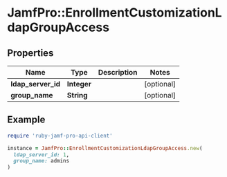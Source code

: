 # JamfPro::EnrollmentCustomizationLdapGroupAccess

## Properties

| Name | Type | Description | Notes |
| ---- | ---- | ----------- | ----- |
| **ldap_server_id** | **Integer** |  | [optional] |
| **group_name** | **String** |  | [optional] |

## Example

```ruby
require 'ruby-jamf-pro-api-client'

instance = JamfPro::EnrollmentCustomizationLdapGroupAccess.new(
  ldap_server_id: 1,
  group_name: admins
)
```

